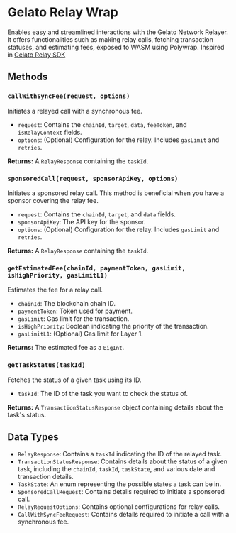 # Gelato Relay Wrap

Enables easy and streamlined interactions with the Gelato Network Relayer. It offers functionalities such as making relay calls, fetching transaction statuses, and estimating fees, exposed to WASM using Polywrap. Inspired in [Gelato Relay SDK](https://github.com/gelatodigital/relay-sdk)

## Methods

### `callWithSyncFee(request, options)`

Initiates a relayed call with a synchronous fee.

- `request`: Contains the `chainId`, `target`, `data`, `feeToken`, and `isRelayContext` fields.
- `options`: (Optional) Configuration for the relay. Includes `gasLimit` and `retries`.

**Returns:** A `RelayResponse` containing the `taskId`.

### `sponsoredCall(request, sponsorApiKey, options)`

Initiates a sponsored relay call. This method is beneficial when you have a sponsor covering the relay fee.

- `request`: Contains the `chainId`, `target`, and `data` fields.
- `sponsorApiKey`: The API key for the sponsor.
- `options`: (Optional) Configuration for the relay. Includes `gasLimit` and `retries`.

**Returns:** A `RelayResponse` containing the `taskId`.

### `getEstimatedFee(chainId, paymentToken, gasLimit, isHighPriority, gasLimitL1)`

Estimates the fee for a relay call.

- `chainId`: The blockchain chain ID.
- `paymentToken`: Token used for payment.
- `gasLimit`: Gas limit for the transaction.
- `isHighPriority`: Boolean indicating the priority of the transaction.
- `gasLimitL1`: (Optional) Gas limit for Layer 1.

**Returns:** The estimated fee as a `BigInt`.

### `getTaskStatus(taskId)`

Fetches the status of a given task using its ID.

- `taskId`: The ID of the task you want to check the status of.

**Returns:** A `TransactionStatusResponse` object containing details about the task's status.

## Data Types

- `RelayResponse`: Contains a `taskId` indicating the ID of the relayed task.
- `TransactionStatusResponse`: Contains details about the status of a given task, including the `chainId`, `taskId`, `taskState`, and various date and transaction details.
- `TaskState`: An enum representing the possible states a task can be in.
- `SponsoredCallRequest`: Contains details required to initiate a sponsored call.
- `RelayRequestOptions`: Contains optional configurations for relay calls.
- `CallWithSyncFeeRequest`: Contains details required to initiate a call with a synchronous fee.
